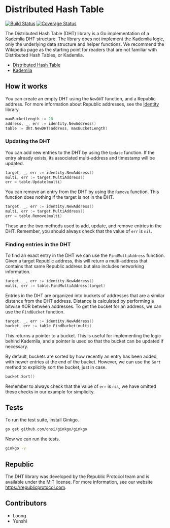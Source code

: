 # Distributed Hash Table

[![Build Status](https://travis-ci.org/republicprotocol/go-dht.svg?branch=master)](https://travis-ci.org/republicprotocol/go-dht)
[![Coverage Status](https://coveralls.io/repos/github/republicprotocol/go-dht/badge.svg?branch=master)](https://coveralls.io/github/republicprotocol/go-dht?branch=master)

The Distributed Hash Table (DHT) library is a Go implementation of a Kademlia DHT structure. The library does not implement the Kademlia logic, only the underlying data structure and helper functions. We recommend the Wikipedia page as the starting point for readers that are not familiar with Distributed Hash Tables, or Kademlia.

* [Distributed Hash Table](https://en.wikipedia.org/wiki/Distributed_hash_table)
* [Kademlia](https://en.wikipedia.org/wiki/Kademlia)

## How it works

You can create an empty DHT using the `NewDHT` function, and a Republic address. For more information about Republic addresses, see the [Identity](https://github.com/republicprotocol/go-identity) library.

```go
maxBucketLength := 20
address, _, err := identity.NewAddress()
table := dht.NewDHT(address, maxBucketLength)
```

### Updating the DHT

You can add new entries to the DHT by using the `Update` function. If the entry already exists, its associated multi-address and timestamp will be updated.

```go
target, _, err := identity.NewAddress()
multi, err := target.MultiAddress()
err = table.Update(multi)
```

You can remove an entry from the DHT by using the `Remove` function. This function does nothing if the target is not in the DHT.

```go
target, _, err := identity.NewAddress()
multi, err := target.MultiAddress()
err = table.Remove(multi)
```

These are the two methods used to add, update, and remove entries in the DHT. Remember, you should always check that the value of `err` is `nil`.

### Finding entries in the DHT

To find an exact entry in the DHT we can use the `FindMultiAddress` function. Given a target Republic address, this will return a multi-address that contains that same Republic address but also includes networking information.

```go
target, _, err := identity.NewAddress()
multi, err := table.FindMultiAddress(target)
```

Entries in the DHT are organized into buckets of addresses that are a similar distance from the DHT address. Distance is calculated by performing a bitwise XOR between addresses. To get the bucket for an address, we can use the `FindBucket` function.

```go
target, _, err := identity.NewAddress()
bucket, err := table.FindBucket(multi)
```

This returns a pointer to a bucket. This is useful for implementing the logic behind Kademlia, and a pointer is used so that the bucket can be updated if necessary.

By default, buckets are sorted by how recently an entry has been added, with newer entries at the end of the bucket. However, we can use the `Sort` method to explicitly sort the bucket, just in case.

```go
bucket.Sort()
```

Remember to always check that the value of `err` is `nil`, we have omitted these checks in our example for simplicity.

## Tests

To run the test suite, install Ginkgo.

```sh
go get github.com/onsi/ginkgo/ginkgo
```

Now we can run the tests.

```sh
ginkgo -v
```

## Republic

The DHT library was developed by the Republic Protocol team and is available under the MIT license. For more information, see our website https://republicprotocol.com.

## Contributors

* Loong
* Yunshi